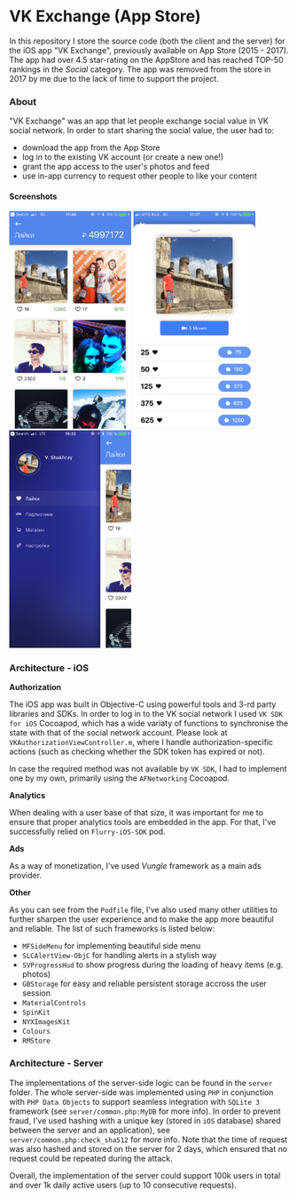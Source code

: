 # VK Exchange (App Store)

In this repository I store the source code (both the client and the server) for the iOS app "VK Exchange", previously available on App Store (2015 - 2017). The app had over 4.5 star-rating on the AppStore and has reached TOP-50 rankings in the *Social* category. The app was removed from the store in 2017 by me due to the lack of time to support the project.

### About
"VK Exchange" was an app that let people exchange social value in VK social network. In order to start sharing the social value, the user had to:
* download the app from the App Store
* log in to the existing VK account (or create a new one!)
* grant the app access to the user's photos and feed
* use in-app currency to request other people to like your content

#### Screenshots

<img src="/static/1.PNG" width="220"/> <img src="/static/2.PNG" width="220"/> <img src="/static/3.PNG" width="220"/>

### Architecture - iOS

**Authorization**

The iOS app was built in Objective-C using powerful tools and 3-rd party libraries and SDKs. In order to log in to the VK social network I used `VK SDK for iOS` Cocoapod, which has a wide variaty of functions to synchronise the state with that of the social network account. Please look at `VKAuthorizationViewController.m`, where I handle authorization-specific actions (such as checking whether the SDK token has expired or not).

In case the required method was not available by `VK SDK`, I had to implement one by my own, primarily using the `AFNetworking` Cocoapod.

**Analytics**

When dealing with a user base of that size, it was important for me to ensure that proper analytics tools are embedded in the app. For that, I've successfully relied on `Flurry-iOS-SDK` pod.

**Ads**

As a way of monetization, I've used *Vungle* framework as a main ads provider.

**Other**

As you can see from the `Podfile` file, I've also used many other utilities to further sharpen the user experience and to make the app more beautiful and reliable. The list of such frameworks is listed below:

* `MFSideMenu` for implementing beautiful side menu
* `SLCAlertView-ObjC` for handling alerts in a stylish way
* `SVProgressHud` to show progress during the loading of heavy items (e.g. photos)
* `GBStorage` for easy and reliable persistent storage accross the user session
* `MaterialControls`
* `SpinKit`
* `NYXImagesKit`
* `Colours`
* `RMStore`

### Architecture - Server

The implementations of the server-side logic can be found in the `server` folder. The whole server-side was implemented using `PHP` in conjunction with `PHP Data Objects` to support seamless integration with `SQLite 3` framework (see `server/common.php:MyDB` for more info). In order to prevent fraud, I've used hashing with a unique key (stored in `iOS` database) shared between the server and an application), see `server/common.php:check_sha512` for more info. Note that the time of request was also hashed and stored on the server for 2 days, which ensured that no request could be repeated during the attack.

Overall, the implementation of the server could support 100k users in total and over 1k daily active users (up to 10 consecutive requests).



